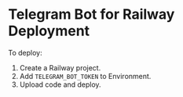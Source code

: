 # Telegram Bot for Railway Deployment

To deploy:
1. Create a Railway project.
2. Add `TELEGRAM_BOT_TOKEN` to Environment.
3. Upload code and deploy.
